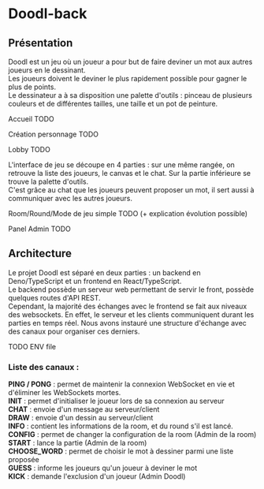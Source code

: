 # Doodl-back

## Présentation
Doodl est un jeu où un joueur a pour but de faire deviner un mot aux autres joueurs en le dessinant.  
Les joueurs doivent le deviner le plus rapidement possible pour gagner le plus de points.  
Le dessinateur a à sa disposition une palette d'outils : pinceau de plusieurs couleurs et de différentes tailles, une taille et un pot de peinture. 

Accueil TODO

Création personnage TODO

Lobby TODO

L'interface de jeu se découpe en 4 parties : sur une même rangée, on retrouve la liste des joueurs, le canvas et le chat. Sur la partie inférieure se trouve la palette d'outils.  
C'est grâce au chat que les joueurs peuvent proposer un mot, il sert aussi à communiquer avec les autres joueurs.  

Room/Round/Mode de jeu simple TODO (+ explication évolution possible)

Panel Admin TODO

## Architecture
Le projet Doodl est séparé en deux parties : un backend en Deno/TypeScript et un frontend en React/TypeScript.  
Le backend possède un serveur web permettant de servir le front, possède quelques routes d'API REST.  
Cependant, la majorité des échanges avec le frontend se fait aux niveaux des websockets. En effet, le serveur et les clients communiquent durant les parties en temps réel.
Nous avons instauré une structure d'échange avec des canaux pour organiser ces derniers.  

TODO ENV file

### Liste des canaux :  
**PING / PONG** : permet de maintenir la connexion WebSocket en vie et d'éliminer les WebSockets mortes.  
**INIT** : permet d'initialiser le joueur lors de sa connexion au serveur  
**CHAT** : envoie d'un message au serveur/client  
**DRAW** : envoie d'un dessin au serveur/client  
**INFO** : contient les informations de la room, et du round s'il est lancé.  
**CONFIG** : permet de changer la configuration de la room (Admin de la room)  
**START** : lance la partie (Admin de la room)  
**CHOOSE_WORD** : permet de choisir le mot à dessiner parmi une liste proposée  
**GUESS** : informe les joueurs qu'un joueur à deviner le mot  
**KICK** : demande l'exclusion d'un joueur (Admin Doodl)  

